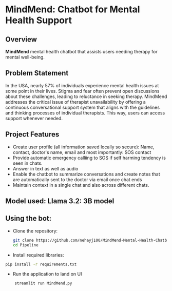# MindMend: Chatbot for Mental Health Support

## Overview

**MindMend** 
mental health chatbot that assists users needing therapy for mental well-being.

## Problem Statement

In the USA, nearly 57% of individuals experience mental health issues at some point in their lives. Stigma and fear often prevent open discussions about these challenges, leading to reluctance in seeking therapy. MindMend addresses the critical issue of therapist unavailability by offering a continuous conversational support system that aligns with the guidelines and thinking processes of individual therapists. This way, users can access support whenever needed.


## Project Features

- Create user profile (all information saved locally so secure): Name, contact, doctor's name, email and most importantly: SOS contact
- Provide automatic emergency calliing to SOS if self harming tendency is seen in chats.
- Answer in text as well as audio 
- Enable the chatbot to summarize conversations and create notes that are automatically sent to the doctor via email once chat ends
- Maintain context in a single chat and also across different chats.

## Model used: Llama 3.2: 3B model

## Using the bot:

- Clone the repository:  
     ```bash
     git clone https://github.com/nehayj100/MindMend-Mental-Health-Chatbot-Assistant
     cd Pipeline
     ```
- Install required libraries:  
```bash
pip install -r requirements.txt
```
- Run the application to land on UI
```bash
    streamlit run MindMend.py


